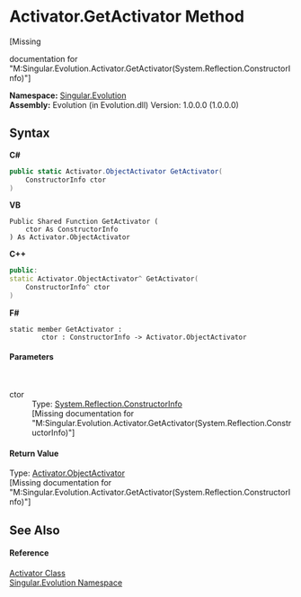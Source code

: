 # Activator.GetActivator Method 
 

\[Missing <summary> documentation for "M:Singular.Evolution.Activator.GetActivator(System.Reflection.ConstructorInfo)"\]

**Namespace:**&nbsp;<a href="acedf244-963b-8088-a668-8d116860929d">Singular.Evolution</a><br />**Assembly:**&nbsp;Evolution (in Evolution.dll) Version: 1.0.0.0 (1.0.0.0)

## Syntax

**C#**<br />
``` C#
public static Activator.ObjectActivator GetActivator(
	ConstructorInfo ctor
)
```

**VB**<br />
``` VB
Public Shared Function GetActivator ( 
	ctor As ConstructorInfo
) As Activator.ObjectActivator
```

**C++**<br />
``` C++
public:
static Activator.ObjectActivator^ GetActivator(
	ConstructorInfo^ ctor
)
```

**F#**<br />
``` F#
static member GetActivator : 
        ctor : ConstructorInfo -> Activator.ObjectActivator 

```


#### Parameters
&nbsp;<dl><dt>ctor</dt><dd>Type: <a href="http://msdn2.microsoft.com/en-us/library/b89d2dac" target="_blank">System.Reflection.ConstructorInfo</a><br />\[Missing <param name="ctor"/> documentation for "M:Singular.Evolution.Activator.GetActivator(System.Reflection.ConstructorInfo)"\]</dd></dl>

#### Return Value
Type: <a href="d0f36d16-3c94-7660-d36d-ae3295d32a9d">Activator.ObjectActivator</a><br />\[Missing <returns> documentation for "M:Singular.Evolution.Activator.GetActivator(System.Reflection.ConstructorInfo)"\]

## See Also


#### Reference
<a href="28e4c604-1dd7-7679-440f-c990077d4c9b">Activator Class</a><br /><a href="acedf244-963b-8088-a668-8d116860929d">Singular.Evolution Namespace</a><br />
